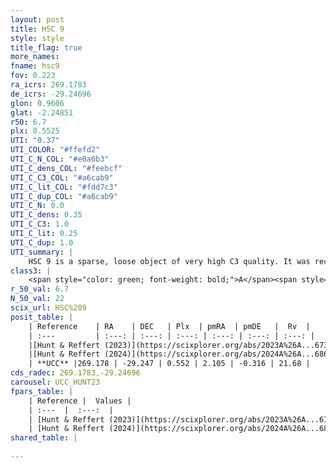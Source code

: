```yaml
---
layout: post
title: HSC 9
style: style
title_flag: true
more_names: 
fname: hsc9
fov: 0.223
ra_icrs: 269.1783
de_icrs: -29.24696
glon: 0.9606
glat: -2.24851
r50: 6.7
plx: 0.5525
UTI: "0.37"
UTI_COLOR: "#ffefd2"
UTI_C_N_COL: "#e0a6b3"
UTI_C_dens_COL: "#feebcf"
UTI_C_C3_COL: "#a6cab9"
UTI_C_lit_COL: "#fdd7c3"
UTI_C_dup_COL: "#a6cab9"
UTI_C_N: 0.0
UTI_C_dens: 0.35
UTI_C_C3: 1.0
UTI_C_lit: 0.25
UTI_C_dup: 1.0
UTI_summary: |
    HSC 9 is a sparse, loose object of very high C3 quality. It was recently reported in the literature.<br><br><span style="color: #99180f; font-weight: bold;">Warning: </span>contains less than 25 stars with <i>P>0.5</i> estimated.
class3: |
    <span style="color: green; font-weight: bold;">A</span><span style="color: green; font-weight: bold;">A</span>
r_50_val: 6.7
N_50_val: 22
scix_url: HSC%209
posit_table: |
    | Reference    | RA    | DEC   | Plx  | pmRA  | pmDE   |  Rv  |
    | :---         | :---: | :---: | :---: | :---: | :---: | :---: |
    |[Hunt & Reffert (2023)](https://scixplorer.org/abs/2023A%26A...673A.114H) | 269.054 | -29.334 | 0.549 | 2.12 | -0.289 | 21.635 |
    |[Hunt & Reffert (2024)](https://scixplorer.org/abs/2024A%26A...686A..42H) | 269.054 | -29.334 | 0.549 | 2.12 | -0.289 | 21.635 |
    | **UCC** |269.178 | -29.247 | 0.552 | 2.105 | -0.316 | 21.68 | 
cds_radec: 269.1783,-29.24696
carousel: UCC_HUNT23
fpars_table: |
    | Reference |  Values |
    | :---  |  :---:  |
    | [Hunt & Reffert (2023)](https://scixplorer.org/abs/2023A%26A...673A.114H) | `AV50=2.178, diffAV50=2.337, MOD50=11.183, logAge50=7.614` |
    | [Hunt & Reffert (2024)](https://scixplorer.org/abs/2024A%26A...686A..42H) | `MassJ=148.084` |
shared_table: |
    
---
```

